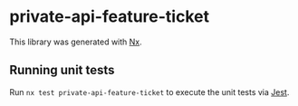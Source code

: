 # private-api-feature-ticket

This library was generated with [Nx](https://nx.dev).

## Running unit tests

Run `nx test private-api-feature-ticket` to execute the unit tests via [Jest](https://jestjs.io).
